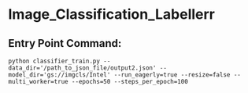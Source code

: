 # Image_Classification_Labellerr

## Entry Point Command:


```
python classifier_train.py --data_dir='/path_to_json_file/output2.json' --model_dir='gs://imgcls/Intel' --run_eagerly=true --resize=false --multi_worker=true --epochs=50 --steps_per_epoch=100
```
